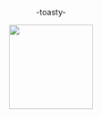 <p align="center"> -toasty-
<p align="center">
<a href="https://osu.ppy.sh/users/18055871">
  <img src="https://a.ppy.sh/18055871"  
       width="150"
       height="150"></a>
<p align="center"> 
